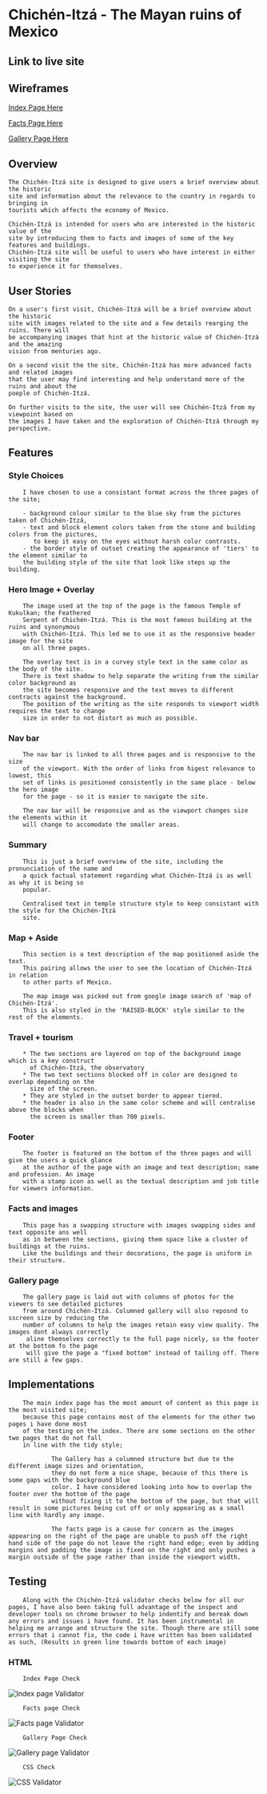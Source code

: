 # **Chichén-Itzá - The Mayan ruins of Mexico**

## **Link to live site**

## **Wireframes**

[Index Page Here](https://i.imgur.com/r16x3Y3.png)

[Facts Page Here](https://i.imgur.com/HJCCgOP.png)

[Gallery Page Here](https://i.imgur.com/t9zm8bJ.png)

## Overview

    The Chichén-Itzá site is designed to give users a brief overview about the historic 
    site and information about the relevance to the country in regards to bringing in 
    tourists which affects the economy of Mexico. 
    
    Chichén-Itzá is intended for users who are interested in the historic value of the 
    site by introducing them to facts and images of some of the key features and buildings. 
    Chichén-Itzá site will be useful to users who have interest in either visiting the site 
    to experience it for themselves.


## User Stories

    On a user's first visit, Chichén-Itzá will be a brief overview about the historic 
    site with images related to the site and a few details rearging the ruins. There will
    be accompanying images that hint at the historic value of Chichén-Itzá and the amazing
    vision from menturies ago.

    On a second visit the the site, Chichén-Itzá has more advanced facts and related images 
    that the user may find interesting and help understand more of the ruins and about the 
    poeple of Chichén-Itzá.

    On further visits to the site, the user will see Chichén-Itzá from my viewpoint based on 
    the images I have taken and the exploration of Chichén-Itzá through my perspective.

## Features

### Style Choices

        I have chosen to use a consistant format across the three pages of the site; 
        
        - background colour similar to the blue sky from the pictures taken of Chichén-Itzá, 
        - text and block element colors taken from the stone and building colors from the pictures,
           to keep it easy on the eyes without harsh color contrasts. 
        - the border style of outset creating the appearance of 'tiers' to the element similar to 
        the building style of the site that look like steps up the building.

### Hero Image + Overlay

        The image used at the top of the page is the famous Temple of Kukulkan; the Feathered 
        Serpent of Chichén-Itzá. This is the most famous building at the ruins and synonymous
        with Chichén-Itzá. This led me to use it as the responsive header image for the site 
        on all three pages.

        The overlay text is in a curvey style text in the same color as the body of the site.
        There is text shadow to help separate the writing from the similar color background as 
        the site becomes responsive and the text moves to different contracts against the background.
        The position of the writing as the site responds to viewport width requires the text to change
        size in order to not distort as much as possible.

### Nav bar

        The nav bar is linked to all three pages and is responsive to the size 
        of the viewport. With the order of links from higest relevance to lowest, this 
        set of links is positioned consistently in the same place - below the hero image 
        for the page - so it is easier to navigate the site.

        The nav bar will be responsive and as the viewport changes size the elements within it 
        will change to accomodate the smaller areas.

### Summary

        This is just a brief overview of the site, including the pronunciation of the name and 
        a quick factual statement regarding what Chichén-Itzá is as well as why it is being so 
        popular.

        Centralised text in temple structure style to keep consistant with the style for the Chichén-Itzá 
        site.

### Map + Aside

        This section is a text description of the map positioned aside the text.
        This pairing allows the user to see the location of Chichén-Itzá in relation 
        to other parts of Mexico.

        The map image was picked out from google image search of 'map of Chichén-Itzá'. 
        This is also styled in the 'RAISED-BLOCK' style similar to the rest of the elements.

### Travel + tourism

        * The two sections are layered on top of the background image which is a key construct
          of Chichén-Itzá, the observatory
        * The two text sections blocked off in color are designed to overlap depending on the 
          size of the screen. 
        * They are styled in the outset border to appear tiered.
        * the header is also in the same color scheme and will centralise above the blocks when
          the screen is smaller than 700 pixels.
        
### Footer

        The footer is featured on the bottom of the three pages and will give the users a quick glance
        at the author of the page with an image and text description; name and profession. An image 
        with a stamp icon as well as the textual description and job title for viewers information.

### Facts and images

        This page has a swapping structure with images swapping sides and text opposite ans well 
        as in between the sections, giving them space like a cluster of buildings at the ruins. 
        Like the buildings and their decorations, the page is uniform in their structure.

### Gallery page

        The gallery page is laid out with columns of photos for the viewers to see detailed pictures 
        from around Chichén-Itzá. Columned gallery will also reposnd to sscreen size by reducing the 
        number of columns to help the images retain easy view quality. The images dont always correctly
         aline themselves correctly to the full page nicely, so the footer at the bottom fo the page 
         will give the page a "fixed bottom" instead of tailing off. There are still a few gaps.

## Implementations

        The main index page has the most amount of content as this page is the most visited site; 
        because this page contains most of the elements for the other two pages i have done most 
        of the testing on the index. There are some sections on the other two pages that do not fall 
        in line with the tidy style;

                The Gallery has a columned structure but due to the different image sizes and orientation, 
                they do not form a nice shape, because of this there is some gaps with the background blue
                color. I have considered looking into how to overlap the footer over the bottom of the page 
                without fixing it to the bottom of the page, but that will result in some pictures being cut off or only appearing as a small line with hardly any image.

                The facts page is a cause for concern as the images appearing on the right of the page are unable to push off the right hand side of the page do not leave the right hand edge; even by adding margins and padding the image is fixed on the right and only pushes a margin outside of the page rather than inside the viewport width.

## Testing

        Along with the Chichén-Itzá validator checks below for all our pages, I have also been taking full advantage of the inspect and developer tools on chrome browser to help indentify and bereak down any errors and issues i have found. It has been instrumental in helping me arrange and structure the site. Though there are still some errors that i cannot fix, the code i have written has been validated as such, (Results in green line towards bottom of each image)

### HTML

        Index Page Check

![Index page Validator](assets/images/index-validator.png)

        Facts page Check

![Facts page Validator](assets/images/facts-validator.png)

        Gallery Page Check

![Gallery page Validator](assets/images/gallery-validator.png)

        CSS Check

![CSS Validator](assets/images/css-validator.png)
